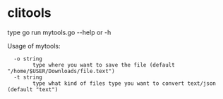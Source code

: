 # clitools

type go run mytools.go --help or -h

Usage of mytools:
```
  -o string
        type where you want to save the file (default "/home/$USER/Downloads/file.text")
  -t string
        type what kind of files type you want to convert text/json (default "text")
```
